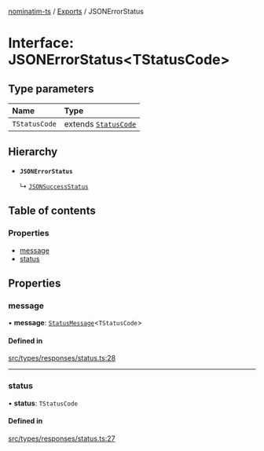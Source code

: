 [nominatim-ts](../README.md) / [Exports](../modules.md) / JSONErrorStatus

# Interface: JSONErrorStatus<TStatusCode\>

## Type parameters

| Name | Type |
| :------ | :------ |
| `TStatusCode` | extends [`StatusCode`](../modules.md#statuscode) |

## Hierarchy

- **`JSONErrorStatus`**

  ↳ [`JSONSuccessStatus`](JSONSuccessStatus.md)

## Table of contents

### Properties

- [message](JSONErrorStatus.md#message)
- [status](JSONErrorStatus.md#status)

## Properties

### message

• **message**: [`StatusMessage`](../modules.md#statusmessage)<`TStatusCode`\>

#### Defined in

[src/types/responses/status.ts:28](https://github.com/blksnk/nominatim-js/blob/a025e65/src/types/responses/status.ts#L28)

___

### status

• **status**: `TStatusCode`

#### Defined in

[src/types/responses/status.ts:27](https://github.com/blksnk/nominatim-js/blob/a025e65/src/types/responses/status.ts#L27)
